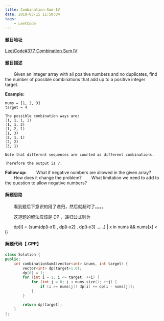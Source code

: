 ```yaml
---
title: Combination-Sum-IV
date: 2018-03-15 11:50:04
tags: 
	- LeetCode
---
```


#### 题目地址

[LeetCode#377 Combination Sum IV](https://leetcode.com/problems/combination-sum-iv/description/)

#### 题目描述

&emsp;&emsp;Given an integer array with all positive numbers and no duplicates, find the number of possible combinations that add up to a positive integer target.

<!--more-->

**Example:**

```
nums = [1, 2, 3]
target = 4

The possible combination ways are:
(1, 1, 1, 1)
(1, 1, 2)
(1, 2, 1)
(1, 3)
(2, 1, 1)
(2, 2)
(3, 1)

Note that different sequences are counted as different combinations.

Therefore the output is 7.
```

**Follow up:**
&emsp;&emsp;What if negative numbers are allowed in the given array?
&emsp;&emsp;How does it change the problem?
&emsp;&emsp;What limitation we need to add to the question to allow negative numbers?

#### 解题思路

&emsp;&emsp;看到题后下意识的用了递归，然后就超时了。。。。

&emsp;&emsp;这道题的解法应该是 DP ，递归公式则为 

&emsp;&emsp;dp[i] = {sum(dp[i-x1] , dp[i-x2] , dp[i-x3] …...) | x in nums && nums[x] < i}

#### 解题代码【.CPP】

```c++
class Solution {
public:
    int combinationSum4(vector<int> &nums, int target) {
        vector<int> dp(target+1,0);
        dp[0] = 1;
        for (int i = 1; i <= target; ++i) {
            for (int j = 0; j < nums.size(); ++j) {
                if (i >= nums[j]) dp[i] += dp[i - nums[j]];
            }
        }

        return dp[target];
    }
};
```

